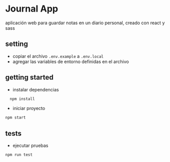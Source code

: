 # Journal App

aplicación web para guardar notas en un diario personal, creado con react y sass

## setting

- copiar el archivo `.env.example` a `.env.local`
- agregar las variables de entorno definidas en el archivo

## getting started

- instalar dependencias

```bash
  npm install
```

- iniciar proyecto

```bash
npm start
```

## tests

- ejecutar pruebas

```bash
npm run test
```
